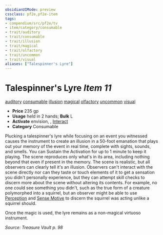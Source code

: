 ```yaml
---
obsidianUIMode: preview
cssclass: pf2e,pf2e-item
tags:
- compendium/src/pf2e/tv
- item/category/consumable
- trait/auditory
- trait/consumable
- trait/illusion
- trait/magical
- trait/olfactory
- trait/uncommon
- trait/visual
aliases: ["Talespinner's Lyre"]
---
```

# Talespinner's Lyre *Item 11*  
[auditory](rules/traits/auditory.md "Auditory Effect Trait")  [consumable](rules/traits/consumable.md "Consumable Item Trait")  [illusion](rules/traits/illusion.md "Illusion School Trait")  [magical](rules/traits/magical.md "Magical Item Trait")  [olfactory](rules/traits/olfactory-b1.md "Olfactory Effect Trait")  [uncommon](rules/traits/uncommon.md "Uncommon Rarity Trait")  [visual](rules/traits/visual.md "Visual Effect Trait")  

- **Price** 235 gp
- **Usage** held in 2 hands; **Bulk** L
- **Activate** envision, , [Interact](rules/actions/interact.md)
- **Category** Consumable

Plucking a talespinner's lyre while focusing on an event you witnessed causes the instrument to create an illusion in a 50-foot emanation that plays out your memory of the event in real time, complete with sights, sounds, and smells. You can Sustain the Activation for up to 1 minute to keep it playing. The scene reproduces only what's in its area, including nothing beyond that even if present in the memory. The scene is realistic, but all observers can clearly tell it's an illusion. Observers can't interact with the scene directly nor can they taste or touch elements of it to get a sensation you didn't personally experience, but they can attempt skill checks to discern more about the scene without altering its contents. For example, no one could see something you didn't, such as the true form of a creature polymorphed into a squirrel, but an observer might be able to use [Perception](compendium/skills.md#Perception) and [Sense Motive](rules/actions/sense-motive.md) to discern the squirrel was acting unlike a squirrel should.

Once the magic is used, the lyre remains as a non-magical virtuoso instrument.

*Source: Treasure Vault p. 98*